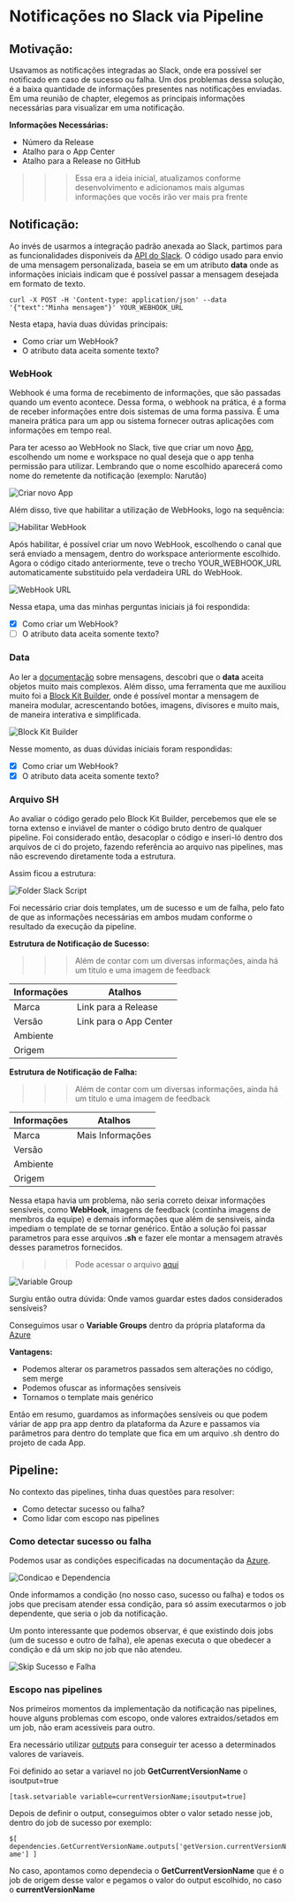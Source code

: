 # Notificações no Slack via Pipeline

## Motivação:
Usavamos as notificações integradas ao Slack, onde era possível ser notificado em caso de sucesso ou falha. Um dos problemas dessa solução, é a baixa quantidade de informações presentes nas notificações enviadas. Em uma reunião de chapter, elegemos as principais informações necessárias para visualizar em uma notificação.

<b> Informações Necessárias: </b>

* Número da Release
* Atalho para o App Center
* Atalho para a Release no GitHub

>>> Essa era a ideia inicial, atualizamos conforme desenvolvimento e adicionamos mais algumas informações que vocês irão ver mais pra frente
## Notificação:

Ao invés de usarmos a integração padrão anexada ao Slack, partimos para as funcionalidades disponiveis da [API do Slack](https://api.slack.com/web).
O código usado para envio de uma mensagem personalizada, baseia se em um atributo <b>data</b> onde as informações iniciais indicam que é possível passar a mensagem desejada em formato de texto.

```curl -X POST -H 'Content-type: application/json' --data '{"text":"Minha mensagem"}' YOUR_WEBHOOK_URL```

Nesta etapa, havia duas dúvidas principais:
* Como criar um WebHook?
* O atributo data aceita somente texto?

### WebHook

Webhook é uma forma de recebimento de informações, que são passadas quando um evento acontece. Dessa forma, o webhook na prática, é a forma de receber informações entre dois sistemas de uma forma passiva. É uma maneira prática para um app ou sistema fornecer outras aplicações com informações em tempo real.

Para ter acesso ao WebHook no Slack, tive que criar um novo [App](https://api.slack.com/apps?new_app=1), escolhendo um nome e workspace no qual deseja que o app tenha permissão para utilizar. Lembrando que o nome escolhido aparecerá como nome do remetente da notificação (exemplo: Narutão)

![Criar novo App](https://github.com/cristiantariga/tech-talk/blob/main/notificacoes-slack-pipeline/images/criar%20app.png?raw=true)

Além disso, tive que habilitar a utilização de WebHooks, logo na sequência:

![Habilitar WebHook](https://github.com/cristiantariga/tech-talk/blob/main/notificacoes-slack-pipeline/images/ativar%20webhook.png?raw=true)

Após habilitar, é possível criar um novo WebHook, escolhendo o canal que será enviado a mensagem, dentro do workspace anteriormente escolhido.
Agora o código citado anteriormente, teve o trecho YOUR_WEBHOOK_URL automaticamente substituido pela verdadeira URL do WebHook.

![WebHook URL](https://github.com/cristiantariga/tech-talk/blob/main/notificacoes-slack-pipeline/images/url%20do%20webhook.png?raw=true)

Nessa etapa, uma das minhas perguntas iniciais já foi respondida:
- [X] Como criar um WebHook?
- [ ] O atributo data aceita somente texto?

### Data
Ao ler a [documentação](https://api.slack.com/messaging/interactivity#getting_started) sobre mensagens, descobri que o <b>data</b> aceita objetos muito mais complexos.
Além disso, uma ferramenta que me auxiliou muito foi a [Block Kit Builder](), onde é possível montar a mensagem de maneira modular, acrescentando botões, imagens, divisores e muito mais, de maneira interativa e simplificada.

![Block Kit Builder](https://github.com/cristiantariga/tech-talk/blob/main/notificacoes-slack-pipeline/images/block%20kit%20builder.png?raw=true)

Nesse momento, as duas dúvidas iniciais foram respondidas:
- [X] Como criar um WebHook?
- [X] O atributo data aceita somente texto?

### Arquivo SH
Ao avaliar o código gerado pelo Block Kit Builder, percebemos que ele se torna extenso e inviável de manter o código bruto dentro de qualquer pipeline. Foi considerado então, desacoplar o código e inseri-ló dentro dos arquivos de ci do projeto, fazendo referência ao arquivo nas pipelines, mas não escrevendo diretamente toda a estrutura.

Assim ficou a estrutura:

![Folder Slack Script](https://user-images.githubusercontent.com/53791328/156242033-58d247e4-78c9-4483-8565-f4c29b159a03.png)

Foi necessário criar dois templates, um de sucesso e um de falha, pelo fato de que as informações necessárias em ambos mudam conforme o resultado da execução da pipeline.

<b>Estrutura de Notificação de Sucesso:</b>

>>> Além de contar com um diversas informações, ainda há um titulo e uma imagem de feedback

|Informações|Atalhos|
|---|---|
|Marca|Link para a Release|
|Versão|Link para o App Center|
|Ambiente||
|Origem||

<b>Estrutura de Notificação de Falha:</b>

>>> Além de contar com um diversas informações, ainda há um titulo e uma imagem de feedback

|Informações|Atalhos|
|---|---|
|Marca|Mais Informações|
|Versão||
|Ambiente||
|Origem||

Nessa etapa havia um problema, não seria correto deixar informações sensíveis, como <b>WebHook</b>, imagens de feedback (continha imagens de membros da equipe) e demais informações que além de sensiveis, ainda impediam o template de se tornar genérico.
Então a solução foi passar parametros para esse arquivos <b>.sh</b> e fazer ele montar a mensagem através desses parametros fornecidos.

>>> Pode acessar o arquivo [aqui](https://github.com/ArezzoCo/arezzoco-white-label-app/blob/develop/scripts/slack/job-success.sh)

![Variable Group](https://user-images.githubusercontent.com/53791328/156276322-4498e770-71a9-400b-8701-57993a6a5920.png)

Surgiu então outra dúvida: Onde vamos guardar estes dados considerados sensíveis?

Conseguimos usar o <b>Variable Groups</b> dentro da própria plataforma da [Azure](https://dev.azure.com/arezzosa/MOBILIDADE/_library?itemType=VariableGroups&view=VariableGroupView&variableGroupId=1&path=arezzo-staging-variables)

<b>Vantagens:</b>
* Podemos alterar os parametros passados sem alterações no código, sem merge
* Podemos ofuscar as informações sensíveis
* Tornamos o template mais genérico

Então em resumo, guardamos as informações sensíveis ou que podem váriar de app pra app dentro da plataforma da Azure e passamos via parâmetros para dentro do template que fica em um arquivo .sh dentro do projeto de cada App.

## Pipeline:

No contexto das pipelines, tinha duas questões para resolver:
* Como detectar sucesso ou falha?
* Como lidar com escopo nas pipelines

### Como detectar sucesso ou falha

Podemos usar as condições especificadas na documentação da [Azure](https://docs.microsoft.com/pt-br/azure/devops/pipelines/process/conditions?view=azure-devops&tabs=yaml).

![Condicao e Dependencia](https://github.com/cristiantariga/tech-talk/blob/main/notificacoes-slack-pipeline/images/condicao%20e%20dependencia.png?raw=true)

Onde informamos a condição (no nosso caso, sucesso ou falha) e todos os jobs que precisam atender essa condição, para só assim executarmos o job dependente, que seria o job da notificação.

Um ponto interessante que podemos observar, é que existindo dois jobs (um de sucesso e outro de falha), ele apenas executa o que obedecer a condição e dá um skip no job que não atendeu.

![Skip Sucesso e Falha](https://user-images.githubusercontent.com/53791328/156281431-bfae3b25-ec16-4bc0-85e5-b46eabb6b697.png)

### Escopo nas pipelines
Nos primeiros momentos da implementação da notificação nas pipelines, houve alguns problemas com escopo, onde valores extraidos/setados em um job, não eram acessiveis para outro.

Era necessário utilizar [outputs](https://docs.microsoft.com/pt-br/azure/devops/pipelines/process/set-variables-scripts?view=azure-devops&tabs=bash) para conseguir ter acesso a determinados valores de variaveis.

Foi definido ao setar a variavel no job <b>GetCurrentVersionName</b> o isoutput=true

```[task.setvariable variable=currentVersionName;isoutput=true]```

Depois de definir o output, conseguimos obter o valor setado nesse job, dentro do job de sucesso por exemplo:

```$[ dependencies.GetCurrentVersionName.outputs['getVersion.currentVersionName'] ]```

No caso, apontamos como dependecia o <b>GetCurrentVersionName</b> que é o job de origem desse valor e pegamos o valor do output escolhido, no caso o <b>currentVersionName</b>
